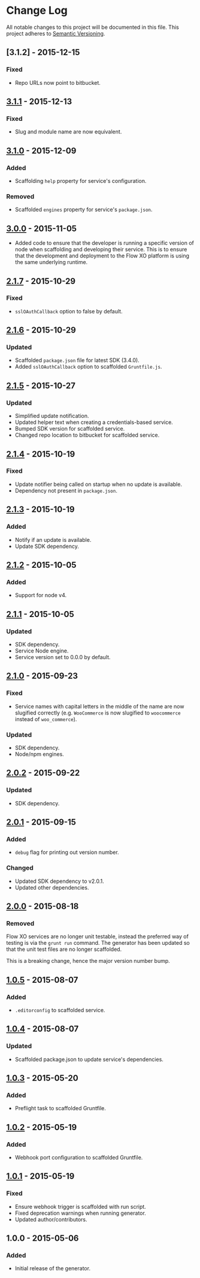 # Change Log
All notable changes to this project will be documented in this file.
This project adheres to [Semantic Versioning](http://semver.org/).

## [3.1.2] - 2015-12-15
### Fixed
- Repo URLs now point to bitbucket.

## [3.1.1] - 2015-12-13
### Fixed
- Slug and module name are now equivalent.

## [3.1.0] - 2015-12-09
### Added
- Scaffolding `help` property for service's configuration.

### Removed
- Scaffolded `engines` property for service's `package.json`.

## [3.0.0] - 2015-11-05
- Added code to ensure that the developer is running a specific version of node when scaffolding and developing their service. This is to ensure that the development and deployment to the Flow XO platform is using the same underlying runtime.

## [2.1.7] - 2015-10-29
### Fixed
- `sslOAuthCallback` option to false by default.

## [2.1.6] - 2015-10-29
### Updated
- Scaffolded `package.json` file for latest SDK (3.4.0).
- Added `sslOAuthCallback` option to scaffolded `Gruntfile.js`.

## [2.1.5] - 2015-10-27
### Updated
- Simplified update notification.
- Updated helper text when creating a credentials-based service.
- Bumped SDK version for scaffolded service.
- Changed repo location to bitbucket for scaffolded service.

## [2.1.4] - 2015-10-19
### Fixed
- Update notifier being called on startup when no update is available.
- Dependency not present in `package.json`.

## [2.1.3] - 2015-10-19
### Added
- Notify if an update is available.
- Update SDK dependency.

## [2.1.2] - 2015-10-05
### Added
- Support for node v4.

## [2.1.1] - 2015-10-05
### Updated
- SDK dependency.
- Service Node engine.
- Service version set to 0.0.0 by default.

## [2.1.0] - 2015-09-23
### Fixed
- Service names with capital letters in the middle of the name are now slugified correctly (e.g. `WooCommerce` is now slugified to `woocommerce` instead of `woo_commerce`).

### Updated
- SDK dependency.
- Node/npm engines.

## [2.0.2] - 2015-09-22
### Updated
- SDK dependency.

## [2.0.1] - 2015-09-15
### Added
- `debug` flag for printing out version number.

### Changed
- Updated SDK dependency to v2.0.1.
- Updated other dependencies.

## [2.0.0] - 2015-08-18
### Removed
Flow XO services are no longer unit testable, instead the preferred way of testing is via the `grunt run` command. The generator has been updated so that the unit test files are no longer scaffolded.

This is a breaking change, hence the major version number bump.

## [1.0.5] - 2015-08-07
### Added
- `.editorconfig` to scaffolded service.

## [1.0.4] - 2015-08-07
### Updated
- Scaffolded package.json to update service's dependencies.

## [1.0.3] - 2015-05-20
### Added
- Preflight task to scaffolded Gruntfile.

## [1.0.2] - 2015-05-19
### Added
- Webhook port configuration to scaffolded Gruntfile.

## [1.0.1] - 2015-05-19
### Fixed
- Ensure webhook trigger is scaffolded with run script.
- Fixed deprecation warnings when running generator.
- Updated author/contributors.

## 1.0.0 - 2015-05-06
### Added
- Initial release of the generator.

[3.1.1]: https://github.com/flowxo/generator-flowxo/compare/v3.1.0...v3.1.1
[3.1.0]: https://github.com/flowxo/generator-flowxo/compare/v3.0.0...v3.1.0
[3.0.0]: https://github.com/flowxo/generator-flowxo/compare/v2.1.7...v3.0.0
[2.1.7]: https://github.com/flowxo/generator-flowxo/compare/v2.1.6...v2.1.7
[2.1.6]: https://github.com/flowxo/generator-flowxo/compare/v2.1.5...v2.1.6
[2.1.5]: https://github.com/flowxo/generator-flowxo/compare/v2.1.4...v2.1.5
[2.1.4]: https://github.com/flowxo/generator-flowxo/compare/v2.1.3...v2.1.4
[2.1.3]: https://github.com/flowxo/generator-flowxo/compare/v2.1.2...v2.1.3
[2.1.2]: https://github.com/flowxo/generator-flowxo/compare/v2.1.1...v2.1.2
[2.1.1]: https://github.com/flowxo/generator-flowxo/compare/v2.1.0...v2.1.1
[2.1.0]: https://github.com/flowxo/generator-flowxo/compare/v2.0.2...v2.1.0
[2.0.2]: https://github.com/flowxo/generator-flowxo/compare/v2.0.1...v2.0.2
[2.0.1]: https://github.com/flowxo/generator-flowxo/compare/v2.0.0...v2.0.1
[2.0.0]: https://github.com/flowxo/generator-flowxo/compare/v1.0.5...v2.0.0
[1.0.5]: https://github.com/flowxo/generator-flowxo/compare/v1.0.4...v1.0.5
[1.0.4]: https://github.com/flowxo/generator-flowxo/compare/v1.0.3...v1.0.4
[1.0.3]: https://github.com/flowxo/generator-flowxo/compare/v1.0.2...v1.0.3
[1.0.2]: https://github.com/flowxo/generator-flowxo/compare/v1.0.1...v1.0.2
[1.0.1]: https://github.com/flowxo/generator-flowxo/compare/v1.0.0...v1.0.1

